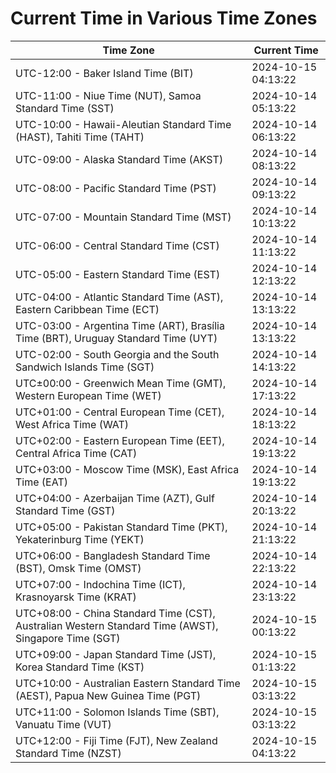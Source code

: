 # Current Time in Various Time Zones

| Time Zone | Current Time |
|-----------|--------------|
| UTC-12:00 - Baker Island Time (BIT) | 2024-10-15 04:13:22 |
| UTC-11:00 - Niue Time (NUT), Samoa Standard Time (SST) | 2024-10-14 05:13:22 |
| UTC-10:00 - Hawaii-Aleutian Standard Time (HAST), Tahiti Time (TAHT) | 2024-10-14 06:13:22 |
| UTC-09:00 - Alaska Standard Time (AKST) | 2024-10-14 08:13:22 |
| UTC-08:00 - Pacific Standard Time (PST) | 2024-10-14 09:13:22 |
| UTC-07:00 - Mountain Standard Time (MST) | 2024-10-14 10:13:22 |
| UTC-06:00 - Central Standard Time (CST) | 2024-10-14 11:13:22 |
| UTC-05:00 - Eastern Standard Time (EST) | 2024-10-14 12:13:22 |
| UTC-04:00 - Atlantic Standard Time (AST), Eastern Caribbean Time (ECT) | 2024-10-14 13:13:22 |
| UTC-03:00 - Argentina Time (ART), Brasília Time (BRT), Uruguay Standard Time (UYT) | 2024-10-14 13:13:22 |
| UTC-02:00 - South Georgia and the South Sandwich Islands Time (SGT) | 2024-10-14 14:13:22 |
| UTC±00:00 - Greenwich Mean Time (GMT), Western European Time (WET) | 2024-10-14 17:13:22 |
| UTC+01:00 - Central European Time (CET), West Africa Time (WAT) | 2024-10-14 18:13:22 |
| UTC+02:00 - Eastern European Time (EET), Central Africa Time (CAT) | 2024-10-14 19:13:22 |
| UTC+03:00 - Moscow Time (MSK), East Africa Time (EAT) | 2024-10-14 19:13:22 |
| UTC+04:00 - Azerbaijan Time (AZT), Gulf Standard Time (GST) | 2024-10-14 20:13:22 |
| UTC+05:00 - Pakistan Standard Time (PKT), Yekaterinburg Time (YEKT) | 2024-10-14 21:13:22 |
| UTC+06:00 - Bangladesh Standard Time (BST), Omsk Time (OMST) | 2024-10-14 22:13:22 |
| UTC+07:00 - Indochina Time (ICT), Krasnoyarsk Time (KRAT) | 2024-10-14 23:13:22 |
| UTC+08:00 - China Standard Time (CST), Australian Western Standard Time (AWST), Singapore Time (SGT) | 2024-10-15 00:13:22 |
| UTC+09:00 - Japan Standard Time (JST), Korea Standard Time (KST) | 2024-10-15 01:13:22 |
| UTC+10:00 - Australian Eastern Standard Time (AEST), Papua New Guinea Time (PGT) | 2024-10-15 03:13:22 |
| UTC+11:00 - Solomon Islands Time (SBT), Vanuatu Time (VUT) | 2024-10-15 03:13:22 |
| UTC+12:00 - Fiji Time (FJT), New Zealand Standard Time (NZST) | 2024-10-15 04:13:22 |
